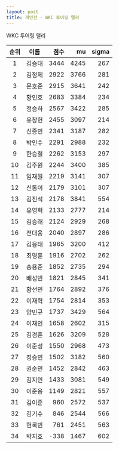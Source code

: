```yaml
---
layout: post
title: 개인전 - WKC 투어링 랠리
---
```


WKC 투어링 랠리

| 순위 | 이름 | 점수 | mu | sigma |
|:---:|:---:|---:|---:|---:|
| 1 | 김승태 | 3444 | 4245 | 267 |
| 2 | 김정제 | 2922 | 3766 | 281 |
| 3 | 문호준 | 2915 | 3641 | 242 |
| 4 | 황인호 | 2683 | 3384 | 234 |
| 5 | 정승하 | 2567 | 3422 | 285 |
| 6 | 유창현 | 2455 | 3097 | 214 |
| 7 | 신종민 | 2341 | 3187 | 282 |
| 8 | 박인수 | 2291 | 2988 | 232 |
| 9 | 한승철 | 2262 | 3153 | 297 |
| 10 | 김주원 | 2244 | 3400 | 385 |
| 11 | 임재원 | 2219 | 3141 | 307 |
| 12 | 신동이 | 2179 | 3101 | 307 |
| 13 | 김진석 | 2178 | 3841 | 554 |
| 14 | 유영혁 | 2133 | 2777 | 214 |
| 15 | 김승래 | 2124 | 2929 | 268 |
| 16 | 전대웅 | 2040 | 2897 | 286 |
| 17 | 김응태 | 1965 | 3200 | 412 |
| 18 | 최영훈 | 1916 | 2702 | 262 |
| 19 | 송용준 | 1852 | 2735 | 294 |
| 20 | 배성빈 | 1821 | 2845 | 341 |
| 21 | 황선민 | 1764 | 2892 | 376 |
| 22 | 이재혁 | 1754 | 2814 | 353 |
| 23 | 양민규 | 1737 | 3429 | 564 |
| 24 | 이재인 | 1658 | 2602 | 315 |
| 25 | 김경훈 | 1626 | 3209 | 528 |
| 26 | 이준성 | 1550 | 2968 | 473 |
| 27 | 정승민 | 1502 | 3182 | 560 |
| 28 | 권순민 | 1452 | 2842 | 463 |
| 29 | 김지민 | 1433 | 3081 | 549 |
| 30 | 이준용 | 1149 | 2821 | 557 |
| 31 | 김이준 | 960 | 2572 | 537 |
| 32 | 김기수 | 846 | 2544 | 566 |
| 33 | 현록빈 | 761 | 2451 | 563 |
| 34 | 박지호 | -338 | 1467 | 602 |

